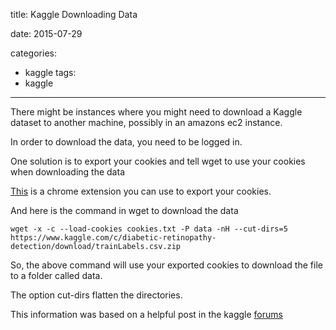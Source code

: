 title: Kaggle Downloading Data

date: 2015-07-29

categories:
- kaggle
tags:
- kaggle



---

There might be instances where you might need to download a Kaggle dataset to another machine, possibly in an amazons ec2 instance.
<!-- more -->
In order to download the data, you need to be logged in.

One solution is to  export your cookies and tell wget to use your cookies when downloading the data

[This](https://chrome.google.com/webstore/detail/cookietxt-export/lopabhfecdfhgogdbojmaicoicjekelh) is a chrome extension you can use to export your cookies.

And here is the command in wget to download the data
```
wget -x -c --load-cookies cookies.txt -P data -nH --cut-dirs=5 https://www.kaggle.com/c/diabetic-retinopathy-detection/download/trainLabels.csv.zip
```

So, the above command will use your exported cookies to download the file to a folder called data.

The option cut-dirs flatten the directories.



This information was based on a helpful post in the kaggle [forums](https://www.kaggle.com/c/diabetic-retinopathy-detection/forums/t/15313/downloading-data/85858)
